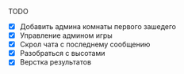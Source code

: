 TODO

- [x] Добавить админа комнаты первого зашедего
- [x] Управление админом игры
- [x] Скрол чата с последнему сообщению
- [x] Разобраться с высотами
- [x] Верстка результатов
